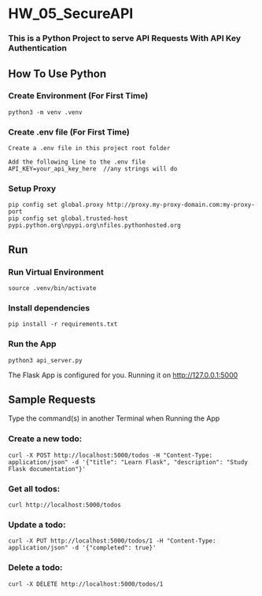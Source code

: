 <h1>HW_05_SecureAPI</h1>

<h3>This is a Python Project to serve API Requests With API Key Authentication</h3>

## How To Use Python

### Create Environment (For First Time)

```
python3 -m venv .venv
```

### Create .env file (For First Time)
```
Create a .env file in this project root folder

Add the following line to the .env file
API_KEY=your_api_key_here  //any strings will do
```

### Setup Proxy
```
pip config set global.proxy http://proxy.my-proxy-domain.com:my-proxy-port
pip config set global.trusted-host pypi.python.org\npypi.org\nfiles.pythonhosted.org
```

## Run 

### Run Virtual Environment
```
source .venv/bin/activate
```

### Install dependencies
```
pip install -r requirements.txt
```

### Run the App
```
python3 api_server.py
```
The Flask App is configured for you. Running it on http://127.0.0.1:5000

## Sample Requests

Type the command(s) in another Terminal when Running the App

### Create a new todo:
```
curl -X POST http://localhost:5000/todos -H "Content-Type: application/json" -d '{"title": "Learn Flask", "description": "Study Flask documentation"}'
```

### Get all todos:
```
curl http://localhost:5000/todos
```

### Update a todo:
```
curl -X PUT http://localhost:5000/todos/1 -H "Content-Type: application/json" -d '{"completed": true}'
```

### Delete a todo:
```
curl -X DELETE http://localhost:5000/todos/1
```